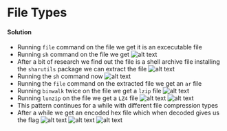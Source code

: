 # File Types

#### Solution
- Running ```file``` command on the file we get it is an excecutable file
- Running ```sh``` command on the file we get
![alt text](https://github.com/Apetun/CryptoniteSTP/blob/main/picoGym/File%20Types/Screenshot%202023-11-04%20000807.png)
- After a bit of research we find out the file is a shell archive file installing the ```sharutils``` package we can extract the file
![alt text](https://github.com/Apetun/CryptoniteSTP/blob/main/picoGym/File%20Types/Screenshot%202023-11-04%20000854.png)
- Running the ```sh``` command now
![alt text](https://github.com/Apetun/CryptoniteSTP/blob/main/picoGym/File%20Types/Screenshot%202023-11-04%20000948.png)
- Running the ```file``` command on the extracted file we get an ```ar``` file
- Running ```binwalk``` twice on the file we get a ```lzip``` file
![alt text](https://github.com/Apetun/CryptoniteSTP/blob/main/picoGym/File%20Types/Screenshot%202023-11-04%20003734.png)
- Running ```lunzip``` on the file we get a ```LZ4``` file
![alt text](https://github.com/Apetun/CryptoniteSTP/blob/main/picoGym/File%20Types/Screenshot%202023-11-04%20003755.png)
![alt text](https://github.com/Apetun/CryptoniteSTP/blob/main/picoGym/File%20Types/Screenshot%202023-11-04%20003819.png)
- This pattern continues for a while with different file compression types
- After a while we get an encoded hex file which when decoded gives us the flag
![alt text](https://github.com/Apetun/CryptoniteSTP/blob/main/picoGym/File%20Types/Screenshot%202023-11-04%20003838.png)
![alt text](https://github.com/Apetun/CryptoniteSTP/blob/main/picoGym/File%20Types/Screenshot%202023-11-04%20003859.png)
![alt text](https://github.com/Apetun/CryptoniteSTP/blob/main/picoGym/File%20Types/Screenshot%202023-11-04%20003926.png)
